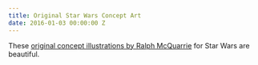 ```yaml
---
title: Original Star Wars Concept Art
date: 2016-01-03 00:00:00 Z
---
```


These [original concept illustrations by Ralph McQuarrie](http://www.buzzfeed.com/danieldalton/stunning-star-wars-concept-art-ralph-mcquarrie) for Star Wars are beautiful.